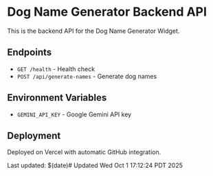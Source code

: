 # Dog Name Generator Backend API

This is the backend API for the Dog Name Generator Widget.

## Endpoints
- `GET /health` - Health check
- `POST /api/generate-names` - Generate dog names

## Environment Variables
- `GEMINI_API_KEY` - Google Gemini API key

## Deployment
Deployed on Vercel with automatic GitHub integration.

Last updated: $(date)# Updated Wed Oct  1 17:12:24 PDT 2025
